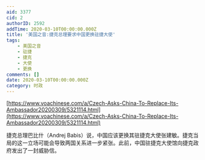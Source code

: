 ```yaml
---
aid: 3377
cid: 2
authorID: 2592
addTime: 2020-03-10T00:00:00.000Z
title: '美国之音:捷克总理要求中国更换驻捷大使'
tags:
    - 美国之音
    - 驻捷
    - 捷克
    - 大使
    - 更换
comments: []
date: 2020-03-10T00:00:00.000Z
category: 时政
---
```


[https://www.voachinese.com/a/Czech-Asks-China-To-Replace-Its-Ambassador20200309/5321114.html](https://www.voachinese.com/a/Czech-Asks-China-To-Replace-Its-Ambassador20200309/5321114.html)

捷克总理巴比什（Andrej Babis）说，中国应该更换其驻捷克大使张建敏。捷克当局的这一立场可能会导致两国关系进一步紧张。此前，中国驻捷克大使馆向捷克政府发出了一封威胁信。
